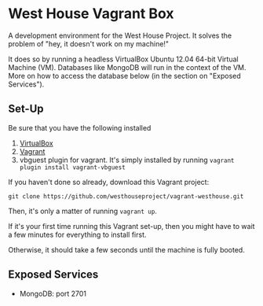 # West House Vagrant Box

A development environment for the West House Project. It solves the problem of "hey, it doesn't work on my machine!"

It does so by running a headless VirtualBox Ubuntu 12.04 64-bit Virtual Machine (VM). Databases like MongoDB will run in the context of the VM. More on how to access the database below (in the section on "Exposed Services").

## Set-Up

Be sure that you have the following installed

1. [VirtualBox](https://www.virtualbox.org/)
2. [Vagrant](http://www.vagrantup.com/)
3. vbguest plugin for vagrant. It's simply installed by running `vagrant plugin install vagrant-vbguest`

If you haven't done so already, download this Vagrant project:

```
git clone https://github.com/westhouseproject/vagrant-westhouse.git
```

Then, it's only a matter of running `vagrant up`.

If it's your first time running this Vagrant set-up, then you might have to wait a few minutes for everything to install first.

Otherwise, it should take a few seconds until the machine is fully booted.

## Exposed Services

- MongoDB: port 2701